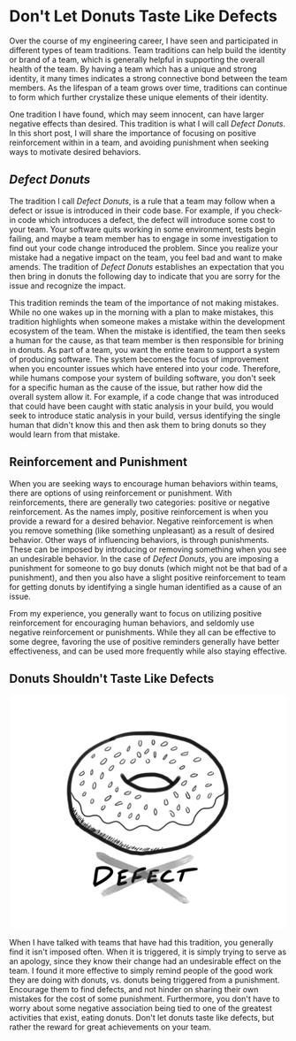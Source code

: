 # Don't Let Donuts Taste Like Defects


Over the course of my engineering career, I have seen and participated in different types of team traditions. Team traditions can help build the identity or brand of a team, which is generally helpful in supporting the overall health of the team. By having a team which has a unique and strong identity, it many times indicates a strong connective bond between the team members. As the lifespan of a team grows over time, traditions can continue to form which further crystalize these unique elements of their identity.

One tradition I have found, which may seem innocent, can have larger negative effects than desired. This tradition is what I will call _Defect Donuts_. In this short post, I will share the importance of focusing on positive reinforcement within in a team, and avoiding  punishment when seeking ways to motivate desired behaviors.

## _Defect Donuts_

The tradition I call _Defect Donuts_, is a rule that a team may follow when a defect or issue is introduced in their code base. For example, if you check-in code which introduces a defect, the defect will introduce some cost to your team. Your software quits working in some environment, tests begin failing, and maybe a team member has to engage in some investigation to find out your code change introduced the problem. Since you realize your mistake had a negative impact on the team, you feel bad and want to make amends. The tradition of _Defect Donuts_ establishes an expectation that you then bring in donuts the following day to indicate that you are sorry for the issue and recognize the impact.

This tradition reminds the team of the importance of not making mistakes. While no one wakes up in the morning with a plan to make mistakes, this tradition highlights when someone makes a mistake within the development ecosystem of the team. When the mistake is identified, the team then seeks a human for the cause, as that team member is then responsible for brining in donuts. As part of a team, you want the entire team to support a system of producing software. The system becomes the focus of improvement when you encounter issues which have entered into your code. Therefore, while humans compose your system of building software, you don't seek for a specific human as the cause of the issue, but rather how did the overall system allow it. For example, if a code change that was introduced that could have been caught with static analysis in your build, you would seek to introduce static analysis in your build, versus identifying the single human that didn't know this and then ask them to bring donuts so they would learn from that mistake.

## Reinforcement and Punishment

When you are seeking ways to encourage human behaviors within teams, there are options of using reinforcement or punishment. With reinforcements, there are generally two categories: positive or negative reinforcement. As the names imply, positive reinforcement is when you provide a reward for a desired behavior. Negative reinforcement is when you remove something (like something unpleasant) as a result of desired behavior. Other ways of influencing behaviors, is through punishments. These can be imposed by introducing or removing something when you see an undesirable behavior. In the case of _Defect Donuts_, you are imposing a punishment for someone to go buy donuts (which might not be that bad of a punishment), and then you also have a slight positive reinforcement to team for getting donuts by identifying a single human identified as a cause of an issue.

From my experience, you generally want to focus on utilizing positive reinforcement for encouraging human behaviors, and seldomly use negative reinforcement or punishments. While they all can be effective to some degree, favoring the use of positive reminders generally have better effectiveness, and can be used more frequently while also staying effective.

## Donuts Shouldn't Taste Like Defects

![Donut](donut.png)

When I have talked with teams that have had this tradition, you generally find it isn't imposed often. When it is triggered, it is simply trying to serve as an apology, since they know their change had an undesirable effect on the team. I found it more effective to simply remind people of the good work they are doing with donuts, vs. donuts being triggered from a punishment. Encourage them to find defects, and not hinder on sharing their own mistakes for the cost of some punishment. Furthermore, you don't have to worry about some negative association being tied to one of the greatest activities that exist, eating donuts. Don't let donuts taste like defects, but rather the reward for great achievements on your team.
